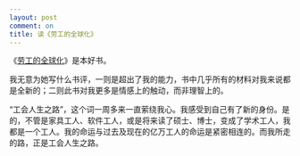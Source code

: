 ```yaml
---
layout: post
comment: on
title: 读《劳工的全球化》
---
```


《[劳工的全球化](https://github.com/cnpolitics/lwodf)》是本好书。

<!--excerpt-->

我无意为她写什么书评，一则是超出了我的能力，书中几乎所有的材料对我来说都是全新的；二则此书对我更多是情感上的触动，而非理智上的。

“工会人生之路”，这个词一周多来一直萦绕我心。我感受到自己有了新的身份。是的，不管是家具工人、软件工人，或是将来读了硕士、博士，变成了学术工人，我都是一个工人。我的命运与过去及现在的亿万工人的命运是紧密相连的。而我所走的路，正是工会人生之路。
